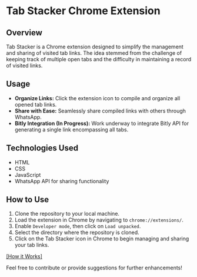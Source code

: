 # Tab Stacker Chrome Extension

## Overview
Tab Stacker is a Chrome extension designed to simplify the management and sharing of visited tab links. The idea stemmed from the challenge of keeping track of multiple open tabs and the difficulty in maintaining a record of visited links.

## Usage
- **Organize Links:** Click the extension icon to compile and organize all opened tab links.
- **Share with Ease:** Seamlessly share compiled links with others through WhatsApp.
- **Bitly Integration (In Progress):** Work underway to integrate Bitly API for generating a single link encompassing all tabs.

## Technologies Used
- HTML
- CSS
- JavaScript
- WhatsApp API for sharing functionality

## How to Use
1. Clone the repository to your local machine.
2. Load the extension in Chrome by navigating to `chrome://extensions/`.
3. Enable `Developer mode`, then click on `Load unpacked`.
4. Select the directory where the repository is cloned.
5. Click on the Tab Stacker icon in Chrome to begin managing and sharing your tab links.

[[How it Works]](https://www.loom.com/share/c4e87e23a4f44843aeed447ccbf38337)

Feel free to contribute or provide suggestions for further enhancements!

 
